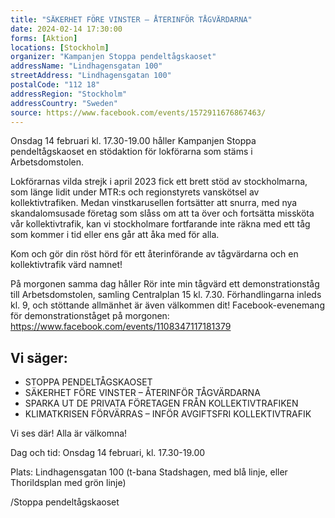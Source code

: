 ```yaml
---
title: "SÄKERHET FÖRE VINSTER – ÅTERINFÖR TÅGVÄRDARNA"
date: 2024-02-14 17:30:00
forms: [Aktion]
locations: [Stockholm]
organizer: "Kampanjen Stoppa pendeltågskaoset"
addressName: "Lindhagensgatan 100"
streetAddress: "Lindhagensgatan 100" 
postalCode: "112 18"
addressRegion: "Stockholm"
addressCountry: "Sweden"
source: https://www.facebook.com/events/1572911676867463/
---
```

Onsdag 14 februari kl. 17.30-19.00 håller Kampanjen Stoppa pendeltågskaoset en stödaktion för lokförarna som stäms i Arbetsdomstolen.

Lokförarnas vilda strejk i april 2023 fick ett brett stöd av stockholmarna, som länge lidit under MTR:s och regionstyrets vanskötsel av kollektivtrafiken. Medan vinstkarusellen fortsätter att snurra, med nya skandalomsusade företag som slåss om att ta över och fortsätta missköta vår kollektivtrafik, kan vi stockholmare fortfarande inte räkna med ett tåg som kommer i tid eller ens går att åka med för alla.

Kom och gör din röst hörd för ett återinförande av tågvärdarna och en kollektivtrafik värd namnet!

På morgonen samma dag håller Rör inte min tågvärd ett demonstrationståg till Arbetsdomstolen, samling Centralplan 15 kl. 7.30. Förhandlingarna inleds kl. 9, och stöttande allmänhet är även välkommen dit! Facebook-evenemang för demonstrationståget på morgonen: https://www.facebook.com/events/1108347117181379

## Vi säger:
- STOPPA PENDELTÅGSKAOSET
- SÄKERHET FÖRE VINSTER – ÅTERINFÖR TÅGVÄRDARNA
- SPARKA UT DE PRIVATA FÖRETAGEN FRÅN KOLLEKTIVTRAFIKEN
- KLIMATKRISEN FÖRVÄRRAS – INFÖR AVGIFTSFRI KOLLEKTIVTRAFIK

Vi ses där! Alla är välkomna!

Dag och tid: Onsdag 14 februari, kl. 17.30-19.00

Plats: Lindhagensgatan 100 (t-bana Stadshagen, med blå linje, eller Thorildsplan med grön linje)

/Stoppa pendeltågskaoset
